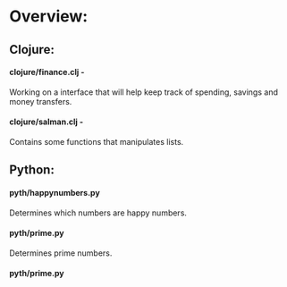 # Overview:

## Clojure:
#### clojure/finance.clj -

Working on a interface that will help keep track of spending, savings and money transfers.

#### clojure/salman.clj -

Contains some functions that manipulates lists.

## Python:
#### pyth/happynumbers.py

Determines which numbers are happy numbers. 
  
#### pyth/prime.py

Determines prime numbers.

#### pyth/prime.py


